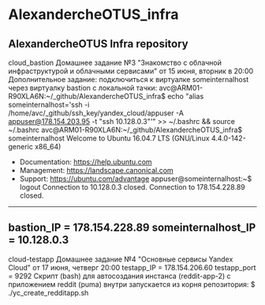# AlexandercheOTUS_infra
AlexandercheOTUS Infra repository
-------------------------------------------------------------------------------------------------------------------------------------------------------------
cloud_bastion
Домашнее задание №3 "Знакомство с облачной инфраструктурой и облачными сервисами" от 15 июня, вторник в 20:00
Дополнительное задание: подключиться к виртуалке someinternalhost через виртуалку bastion с локальной тачки:
avc@ARM01-R90XLA6N:~/_github/AlexandercheOTUS_infra$ echo "alias someinternalhost='ssh -i /home/avc/_github/ssh_key/yandex_cloud/appuser -A appuser@178.154.203.95 -t "ssh 10.128.0.3"'" >> ~/.bashrc && source ~/.bashrc
avc@ARM01-R90XLA6N:~/_github/AlexandercheOTUS_infra$ someinternalhost
Welcome to Ubuntu 16.04.7 LTS (GNU/Linux 4.4.0-142-generic x86_64)
 * Documentation:  https://help.ubuntu.com
 * Management:     https://landscape.canonical.com
 * Support:        https://ubuntu.com/advantage
appuser@someinternalhost:~$ logout
Connection to 10.128.0.3 closed.
Connection to 178.154.228.89 closed.
-------------------------------------------------------------------------------------------------------------------------------------------------------------
bastion_IP = 178.154.228.89 
someinternalhost_IP = 10.128.0.3
-------------------------------------------------------------------------------------------------------------------------------------------------------------
cloud-testapp
Домашнее задание №4 "Основные сервисы Yandex Cloud" от 17 июня, четверг 20:00
testapp_IP = 178.154.206.60
testapp_port = 9292
Скрипт (bash) для автосоздания инстанса (reddit-app-2) с приложением reddit (puma) внутри запускается из корня репозитория:
$ ./yc_create_redditapp.sh  
